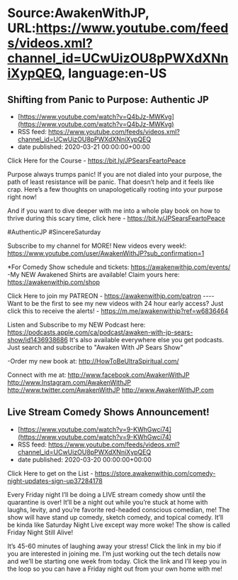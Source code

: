 # Source:AwakenWithJP, URL:https://www.youtube.com/feeds/videos.xml?channel_id=UCwUizOU8pPWXdXNniXypQEQ, language:en-US

## Shifting from Panic to Purpose: Authentic JP
 - [https://www.youtube.com/watch?v=Q4bJz-MWKvg](https://www.youtube.com/watch?v=Q4bJz-MWKvg)
 - RSS feed: https://www.youtube.com/feeds/videos.xml?channel_id=UCwUizOU8pPWXdXNniXypQEQ
 - date published: 2020-03-21 00:00:00+00:00

Click Here for the Course - https://bit.ly/JPSearsFeartoPeace

Purpose always trumps panic! If you are not dialed into your purpose, the path of least resistance will be panic. That doesn’t help and it feels like crap. Here’s a few thoughts on unapologetically rooting into your purpose right now! And if you want to dive deeper with me into a whole play book on how to thrive during this scary time, click here - https://bit.ly/JPSearsFeartoPeace

#AuthenticJP #SincereSaturday

Subscribe to my channel for MORE! New videos every week!: https://www.youtube.com/user/AwakenWithJP?sub_confirmation=1

*For Comedy Show schedule and tickets: https://awakenwithjp.com/events/
-My NEW Awakened Shirts are available! Claim yours here: https://awakenwithjp.com/shop

Click Here to join my PATREON - https://awakenwithjp.com/patron
---- Want to be the first to see my new videos with 24 hour early access? Just click this to receive the alerts! - https://m.me/awakenwithjp?ref=w6836464

Listen and Subscribe to my NEW Podcast here: 
https://podcasts.apple.com/ca/podcast/awaken-with-jp-sears-show/id1436938686
It's also available everywhere else you get podcasts. Just search and subscribe to "Awaken With JP Sears Show"

-Order my new book at: http://HowToBeUltraSpiritual.com/

Connect with me at: 
http://www.facebook.com/AwakenWithJP
http://www.Instagram.com/AwakenWithJP
http://www.twitter.com/AwakenWithJP
http://www.AwakenWithJP.com

## Live Stream Comedy Shows Announcement!
 - [https://www.youtube.com/watch?v=9-KWhGwci74](https://www.youtube.com/watch?v=9-KWhGwci74)
 - RSS feed: https://www.youtube.com/feeds/videos.xml?channel_id=UCwUizOU8pPWXdXNniXypQEQ
 - date published: 2020-03-20 00:00:00+00:00

Click Here to get on the List - https://store.awakenwithjp.com/comedy-night-updates-sign-up37284178

Every Friday night I’ll be doing a LIVE stream comedy show until the quarantine is over! It’ll be a night out while you’re stuck at home with laughs, levity, and you’re favorite red-headed conscious comedian, me! The show will have stand up comedy, sketch comedy, and topical comedy. It’ll be kinda like Saturday Night Live except way more woke! The show is called Friday Night Still Alive! 

It’s 45-60 minutes of laughing away your stress! Click the link in my bio if you are interested in joining me. I’m just working out the tech details now and we’ll be starting one week from today. Click the link and I’ll keep you in the loop so you can have a Friday night out from your own home with me!

